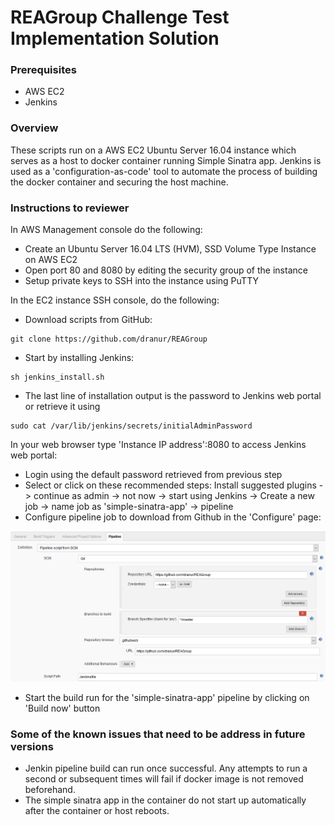 # REAGroup Challenge Test Implementation Solution

### Prerequisites

- AWS EC2
- Jenkins 

### Overview

These scripts run on a AWS EC2 Ubuntu Server 16.04 instance which serves as a host to docker container running Simple Sinatra app. Jenkins is used as a 'configuration-as-code' tool to automate the process of building the docker container and securing the host machine.

### Instructions to reviewer

In AWS Management console do the following:

- Create an Ubuntu Server 16.04 LTS (HVM), SSD Volume Type Instance on AWS EC2
- Open port 80 and 8080 by editing the security group of the instance
- Setup private keys to SSH into the instance using PuTTY


In the EC2 instance SSH console, do the following:

- Download scripts from GitHub:

```
git clone https://github.com/dranur/REAGroup
```
- Start by installing Jenkins:

```
sh jenkins_install.sh
```
- The last line of installation output is the password to Jenkins web portal or retrieve it using
```
sudo cat /var/lib/jenkins/secrets/initialAdminPassword
```

In your web browser type 'Instance IP address':8080 to access Jenkins web portal:

- Login using the default password retrieved from previous step
- Select or click on these recommended steps: Install suggested plugins -> continue as admin -> not now -> start using Jenkins -> Create a new job -> name job as 'simple-sinatra-app' -> pipeline
- Configure pipeline job to download from Github in the 'Configure' page:

![Jenkins](https://github.com/dranur/REAGroup/blob/master/jenkins-github.png)

- Start the build run for the 'simple-sinatra-app' pipeline by clicking on 'Build now' button

### Some of the known issues that need to be address in future versions

- Jenkin pipeline build can run once successful. Any attempts to run a second or subsequent times  will fail if docker image is not removed beforehand.
- The simple sinatra app in the container do not start up automatically after the container or host reboots.

